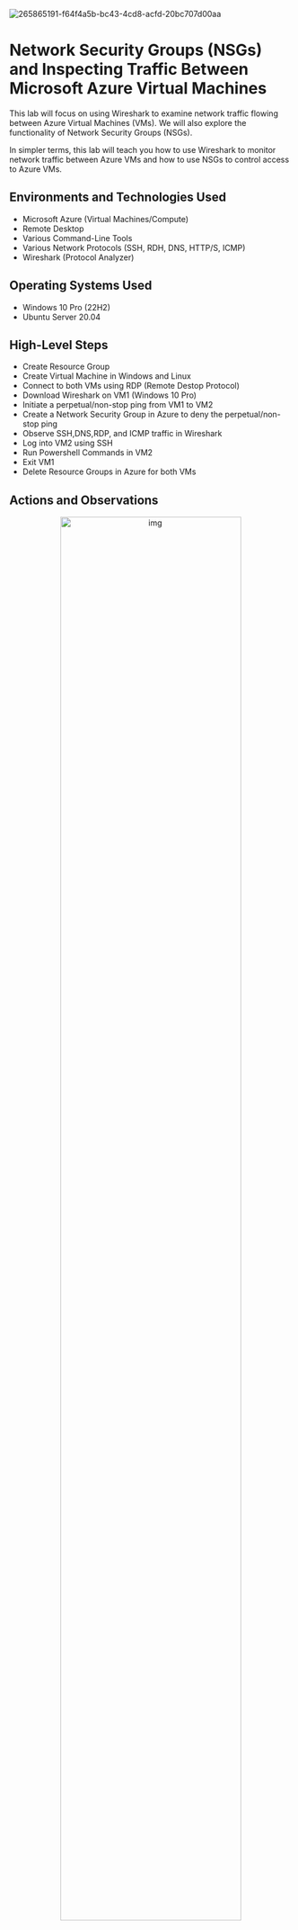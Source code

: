 ![265865191-f64f4a5b-bc43-4cd8-acfd-20bc707d00aa](https://github.com/CollinsU99/Azure-network-protocols/assets/124742607/ca25afdd-b194-426a-b247-356402906ce1)

<h1>Network Security Groups (NSGs) and Inspecting Traffic Between Microsoft Azure Virtual Machines</h1>

This lab will focus on using Wireshark to examine network traffic flowing between Azure Virtual Machines (VMs). We will also explore the functionality of Network Security Groups (NSGs).

In simpler terms, this lab will teach you how to use Wireshark to monitor network traffic between Azure VMs and how to use NSGs to control access to Azure VMs.

<h2>Environments and Technologies Used</h2>

- Microsoft Azure (Virtual Machines/Compute)
- Remote Desktop
- Various Command-Line Tools
- Various Network Protocols (SSH, RDH, DNS, HTTP/S, ICMP)
- Wireshark (Protocol Analyzer)

<h2>Operating Systems Used </h2>

- Windows 10 Pro (22H2)
- Ubuntu Server 20.04

<h2>High-Level Steps</h2>

- Create Resource Group
- Create Virtual Machine in Windows and Linux
- Connect to both VMs using RDP (Remote Destop Protocol)
- Download Wireshark on VM1 (Windows 10 Pro)
- Initiate a perpetual/non-stop ping from VM1 to VM2
- Create a Network Security Group in Azure to deny the perpetual/non-stop ping
- Observe SSH,DNS,RDP, and ICMP traffic in Wireshark
- Log into VM2 using SSH
- Run Powershell Commands in VM2
- Exit VM1
- Delete Resource Groups in Azure for both VMs

<h2>Actions and Observations</h2>

<p align="center">
<img src="https://i.imgur.com/EL2Oexz.png" height="80%" width="80%" alt="img"/>
</p>

To create the resource group, log into your Azure portal and click "Resource group" labeled box (1) in the image above. You can also click the search bar to search for "resource group".

<p align="center">
<img src="https://i.imgur.com/9I7vc4k.png" height="80%" width="80%" alt="img"/>
</p>

Click the "Create" tab at the top left.

<p align="center">
<img src="https://i.imgur.com/3JSk340.png" height="80%" width="80%" alt="img"/>
</p>

In the "Resource group" page, select your Microsoft Azure subscription as shown in box (1). Name your resource group "RG-LAB-02" as shown in box (2). For the region, select "(US) West US 3" as shown in box (3). Now, click the "Review + create" tab in the lower left labeled box (4).

<p align="center">
<img src="https://i.imgur.com/myONUt3.png" height="80%" width="80%" alt="img"/>
</p>

You will see a "Vallidation passed" message, go ahead and click the "Create" tab at the lower left labeled box (2) to create the resource group.

<p align="center">
<img src="https://i.imgur.com/LMmdhWT.png" height="80%" width="80%" alt="img"/>
</p>

The "Resoucre group created" notification indicates that our Resource group was created successfully. You will also see "RG-LAB-02" listed as available Resource group, as shown in the box labeled (2)

<p align="center">
<img src="https://i.imgur.com/Sp3379b.png" height="80%" width="80%" alt="img"/>
</p>

To create virtual machines, click the search bar and search for "virtual machines". Select "Virtual machines" labeled box (2)

<p align="center">
<img src="https://i.imgur.com/H0r1gC7.png" height="80%" width="80%" alt="img"/>
</p>

Click "Create" tab, and then click "Azure virtual machines".

<p align="center">
<img src="https://i.imgur.com/npHLplQ.png" height="80%" width="80%" alt="img"/>
</p>

Select your Azure subscription, select the resource group "RG-LAB-02" we created, and name your virtual machine "VM1". For the region, select "(US) West US 3" and select "No infrastructure redundancy required" as the Availability option. For the Image, select "Windows 10 Pro, version 22H2 - x64 Gen2 (free services eligible)". For the Size, select "Standard _E2s_v3 - 2vcpus, 16 GiB memory". We will use "labuser" as the VM1 Username. check the Licensing box, and click the "Networking" tab at the top

<p align="center">
<img src="https://i.imgur.com/d5USAEa.png" height="80%" width="80%" alt="img"/>
</p>

In the networking section, the virtual network, subnet, and public IP will be automatically created for you.
So make sure they all say "(new)". Then click "Review + create" tab at the lower left.

<p align="center">
<img src="https://i.imgur.com/XnRzI0G.png" height="80%" width="80%" alt="img"/>
</p>

"Deployment is in progess" means that the virtual machine is being created.

<p align="center">
<img src="https://i.imgur.com/da8cy1u.png" height="80%" width="80%" alt="img"/>
</p>

"Your deployment is complete" means that the virtual machine has been created.

<p align="center">
<img src="https://i.imgur.com/d3AJDTY.png" height="80%" width="80%" alt="img"/>
</p>

To create the Linux virtual machine, click the search bar and click "Virtual machines".

<p align="center">
<img src="https://i.imgur.com/hPvLnZT.png" height="80%" width="80%" alt="img"/>
</p>

Click "Create", and then click "Azure virtual machine".

<p align="center">
<img src="https://i.imgur.com/WI2nqUw.png" height="80%" width="80%" alt="img"/>
</p>

Select your Azure subscription and select "RG-LAB-02" for the Resource group

NOTE: We want to make sure that both virtual machines are in the same Resource group.

Name your virtual machine "VM2", for the virtual machine Region, select "(US) West US 3". For Availability options, select "No infrastructure redundancy required". For Image, select "Ubuntu server 20.04 LTS x64 Gen2 (free services eligible)". For Size, select "Standard_E2s_v3 - 2vcpus, 16 GiB memory". For the Authentication type, select "Password", and use "labuser" as your Username. Choose a unique password you can remember, and click the "Networking" tab at the top

<p align="center">
<img src="https://i.imgur.com/8ZdonPu.png" height="80%" width="80%" alt="img"/>
</p>

Make sure your VM2 is on the same virtual network as VM1, which is "VM1-vnet". The Subnet and Public IP will be generated automatically, then click "Review + create" tab at the lower left.

<p align="center">
<img src="https://i.imgur.com/epNjJhH.png" height="80%" width="80%" alt="img"/>
</p>

You will see a "Validation passed" message. Click the "Create" tab at the lower left.

<p align="center">
<img src="https://i.imgur.com/1OeRzOX.png" height="80%" width="80%" alt="img"/>
</p>

"Your deployment is complete" message means that VM2 has been created. Click the search bar and search for "virtual machines". 

<p align="center">
<img src="https://i.imgur.com/lKtFVwZ.pngg" height="80%" width="80%" alt="img"/>
</p>

Click "Virtual machines".

We will go ahead and connect both virtual machines using RDP (Remote Destop Protocol).

<p align="center">
<img src="https://i.imgur.com/HGxTcyH.png" height="80%" width="80%" alt="img"/>
</p>

Click "VM1".

<p align="center">
<img src="https://i.imgur.com/Jph5PHG.png" height="80%" width="80%" alt="img"/>
</p>

Copy the Public IP of VM1

<p align="center">
<img src="https://i.imgur.com/wdB60b4.png" height="80%" width="80%" alt="img"/>
</p>

On your local computer, click the search bar, search for "remote desktop", and click "open" to open RDP.

<p align="center">
<img src="https://i.imgur.com/4yiLN1j.png" height="80%" width="80%" alt="img"/>
</p>

Paste the VM1 public IP, and click Connect.

<p align="center">
<img src="https://i.imgur.com/Tfdsy2a.png" height="80%" width="80%" alt="img"/>
</p>

Click "More choices" > "Use a different account", type in VM1 username and password, and click the "Ok" button.

<p align="center">
<img src="https://i.imgur.com/MRxCz7K.png" height="80%" width="80%" alt="img"/>
</p>

We are now connected to VM1, you can choose "No" for all the options as shown in the above image. Click the "Accept" button at the lower right to proceed.

<p align="center">
<img src="https://i.imgur.com/HWKEyKK.png" height="80%" width="80%" alt="img"/>
</p>

Click the "Yes" button.

<p align="center">
<img src="https://i.imgur.com/ymZmp3u.png" height="80%" width="80%" alt="img"/>
</p>

On your VM1 desktop, click the "Microsoft Edge" application to open it

<p align="center">
<img src="https://i.imgur.com/gT61gLQ.png" height="80%" width="80%" alt="img"/>
</p>

Select "Start without your data" > "Confirm and continue" > "Continue without this data" > "Confirm and start browsing".

<p align="center">
<img src="https://i.imgur.com/ymLBHYt.png" height="80%" width="80%" alt="img"/>
</p>

In the search bar, search for "wireshark download", and click Enter.

<p align="center">
<img src="https://i.imgur.com/UwtpLhY.png" height="80%" width="80%" alt="img"/>
</p>

Click on the first link on the web page.

<p align="center">
<img src="https://i.imgur.com/Y9QHjes.png" height="80%" width="80%" alt="img"/>
</p>

Click "Windows x64 Installer" and click the three dots (...) at the top right of the page. click the downloaded Wireshark application to proceed with installation.

<p align="center">
<img src="https://i.imgur.com/axgGzQF.png" height="80%" width="80%" alt="img"/>
</p>

Click "Next" > "Noted" > "Next" > "Next" > "Next" > "Next" > "Install" > "I Agree" > "Install" > "Next" > "Finish" > "Next" > "Finish". 

You've now successfully installed Wireshark on your Windows 10 Pro VM.

<p align="center">
<img src="https://i.imgur.com/tanIfmu.png" height="80%" width="80%" alt="img"/>
</p>

In VM1, search for "Wireshark" on the search bar and click "Open".

<p align="center">
<img src="https://i.imgur.com/hUqgGs1.png" height="80%" width="80%" alt="img"/>
</p>

Select "Ethernet" and click the blue wireshark icon at the top left to start capturing packets.

<p align="center">
<img src="https://i.imgur.com/LxsYwHS.png" height="80%" width="80%" alt="img"/>
</p>

You can see the live traffic that is happening on our virtual machine.

Let's go ahead and filter the traffic so that it stops spamming.

<p align="center">
<img src="https://i.imgur.com/jJADguZ.png" height="80%" width="80%" alt="img"/>
</p>

Search for "icmp" on the search bar, select "icmp" from the list of options provided and press "Enter" on your keyboard

NOTE: ICMP (Internet Control Messaging Protocol) is a network layer protocol used by network devices to communicate errors or other information to other devices (test connectivity to different hosts on a network).

In this case, we will use it to test connectivity to VM2 by pinging VM2's private IP address.

<p align="center">
<img src="https://i.imgur.com/uFLN32h.png" height="80%" width="80%" alt="img"/>
</p>

Go back to your Azure portal and click VM2. Take note of VM2's private IP address.

<p align="center">
<img src="https://i.imgur.com/ikAncIa.png" height="80%" width="80%" alt="img"/>
</p>

Go back to VM1 remote desktop connection, search for "powershell" in the search bar, and click open.

<p align="center">
<img src="https://i.imgur.com/83QW6rm.png" height="80%" width="80%" alt="img"/>
</p>

In Powershell, ping VM2's private IP address by typing "ping 10.0.0.5" and pressing the Enter button on your keyboard.

The image above shows that our ping was successful, as indicated by the 4 replies we got from VM2 (10.0.0.5).

The Ping statistics show that 4 packets were sent and received, and 1 packet was lost.

You can also confirm this on the Wireshark app, which shows us the source and destination IP addresses (VM1 and VM2) and the protocol used (ICMP). It also shows us that four requests was sent and we received four replies

<p align="center">
<img src="https://i.imgur.com/mgtx50E.png" height="80%" width="80%" alt="img"/>
</p>

Let's ping www.comptia.org (ping wwww.comptia.org -4). The -4 means that we are specifying ICMP to ping www.comptia.org IPV4 address.

As you can see from the image above, we got 4 replies, 4 packets were sent and received, and 1 packet was lost.

In the Wireshark app, you can see the source and destination IP addresses of VM1 (10.0.0.4) and www.comptia.org (104.18.16.29).

<p align="center">
<img src="https://i.imgur.com/oPHdkBZ.png" height="80%" width="80%" alt="img"/>
</p>

We will now initiate a non-stop ping from VM1 to VM2.

Let's clear the current ICMP traffic by clicking the green symbol and selecting "Continue without Saving."

<p align="center">
<img src="https://i.imgur.com/dWN9x57.png" height="80%" width="80%" alt="img"/>
</p>

In Powershell, initiate a non-stop ping to VM2 by typing "ping 10.0.0.5 -t", where -t means non-stop.

Non-stop pinging is now initiated.

Let's change the firewall setting of VM2 to not allow ICMP traffic to come through.

<p align="center">
<img src="https://i.imgur.com/1bsnJKD.png" height="80%" width="80%" alt="img"/>
</p>

Go back to your Azure portal and search for "network security group" in the search bar. Click "Network security groups".

<p align="center">
<img src="https://i.imgur.com/ofgQYls.png" height="80%" width="80%" alt="img"/>
</p>

From the above image, you can see both VMs have separate network security groups. Click "VM2-nsg" to open VM2's network security group.

<p align="center">
<img src="https://i.imgur.com/IhHNfxH.png" height="80%" width="80%" alt="img"/>
</p>

In the "VM2-nsg" page, click "Inbound security rules".

NOTE: The "Inbound security rules" page allows us to deny inbound ICMP traffic so that it blocks the pings coming from VM1. We will create a new security rule that denies ICMP traffic.

<p align="center">
<img src="https://i.imgur.com/fAuKcKp.png" height="80%" width="80%" alt="img"/>
</p>

Click the "Add" tab at the top of the page, leave "Source", "Source port ranges", "Destination", "Services" as default. For the Protocol, select "ICMP", you will notice the "Destination port ranges" changes to asterisk (*). For Action, select "Deny", and for Priority, type "200".

NOTE: Priority determines the order in which the rule is processed. Rules are processed in order, from lowest priority to highest priority. The lower the number, the higher the priority.

Name the rule "DENY_ICMP_PING_FROM_ANYWHERE", and click the "Add" button. Go back to VM1 and observe the ping request and traffic.

<p align="center">
<img src="https://i.imgur.com/962OsqK.png" height="80%" width="80%" alt="img"/>
</p>

You can see the ping requests have started timing out on PowerShell (they're getting blocked by VM2's firewall).

Observe the traffic on Wireshark. You will notice that there's only request but no response.

Go back to Azure portal and allow ICMP traffic

<p align="center">
<img src="https://i.imgur.com/Nnosiea.png" height="80%" width="80%" alt="img"/>
</p>

Click the new rule we added earlier "DENY_ICMP_PING_FROM_ANYWHERE". 

<p align="center">
<img src="https://i.imgur.com/raDnTHO.png" height="80%" width="80%" alt="img"/>
</p>

Select "Allow" for Action, and click the "Save" button.

<p align="center">
<img src="https://i.imgur.com/RkmbKLo.png" height="80%" width="80%" alt="img"/>
</p>

The "Action" column now says allow. Go back to VM1 and observe Powershell ping requests and Wireshark traffic.

<p align="center">
<img src="https://i.imgur.com/B3Cd9Hj.png" height="80%" width="80%" alt="img"/>
</p>

By observing PowerShell and Wireshark, you will notice we're now getting replies from VM2.

Click PowerShell and press "Ctrl + C" on your keyboard to stop the non-stop pings.

Now, let's observe SSH traffic on Wireshark.

NOTE: SSH (Secure Shell) is a network protocol that provides a secure way to access a remote computer. We will connect to VM2 from VM1 through SSH.

<p align="center">
<img src="https://i.imgur.com/p9jJIC9.png" height="80%" width="80%" alt="img"/>
</p>

In Wireshark, click the green Wireshark symbol at the top and click "Continue without Saving".

<p align="center">
<img src="https://i.imgur.com/O1uDgCp.png" height="80%" width="80%" alt="img"/>
</p>

Type "ssh" in the search bar and press the Enter button on your keyboard to filter for ssh traffic only.

<p align="center">
<img src="https://i.imgur.com/MO9NEn9.png" height="80%" width="80%" alt="img"/>
</p>

In VM1, we will now ssh into VM2 by typing "ssh labuser@10.0.0.5" in PowerShell and press Enter.

NOTE: "labuser" is VM2's username, and "10.0.0.5" is VM2's private IP address.

Notice the ssh traffic on Wireshark.

<p align="center">
<img src="https://i.imgur.com/XXiPRU9.png" height="80%" width="80%" alt="img"/>
</p>

Type "yes" when asked "Are you sure you want to continue connecting".

Type in your VM2 password (this is the password we used when we creating Linux virtual machine).

NOTE: The password won't be visible when you are typing it in PowerShell.

We have now successfully connected to VM2 through SSH.

<p align="center">
<img src="https://i.imgur.com/LwX0CWE.png" height="80%" width="80%" alt="img"/>
</p>

Let's run some Linux commands.

Type "id" and press Enter to print the user ID of VM2.

Type "uname -a" and press Enter to print all of the system information about VM2 (including the kernel name, hostname, kernel version, operating system, machine hardware name, and processor architecture).

Type "pwd" and press Enter to print the current working directory.

Type "ls lasth" to list the contents of the current directory in long format.

Type "touch -hi.txt" and press enter to create a text file.

Type "ls lasth" and press Enter to list the text file.

Type "exit" and press Enter to close SSH connection to VM2.

Notice that whenever we type a command on Powershell, it goes over the network and spams ssh traffic on WireShark.

<p align="center">
<img src="https://i.imgur.com/CswkSOF.png" height="80%" width="80%" alt="img"/>
</p>

We are now back to VM2.

Type "ipconfig" and press Enter. This will display the private IP of VM1, which is 10.0.0.4.

<p align="center">
<img src="https://i.imgur.com/PbexjNq.png" height="80%" width="80%" alt="img"/>
</p>

Let's filter DHCP traffic on WireShark.

NOTE: DHCP (Dynamic Host Configuration Protocol) is a network management protocol that automatically assigns IP addresses and other network configuration parameters to devices on a network.

On WireShark, filter for DHCP traffic by typing "dhcp" in the search bar and pressing Enter.

<p align="center">
<img src="https://i.imgur.com/z6iGsQR.png" height="80%" width="80%" alt="img"/>
</p>

In PowerShell, type "ipconfig /renew". This will reissue our private IP address.

Observe the DHCP traffic in WireShark.

Let's filter DNS traffic on WireShark.

<p align="center">
<img src="https://i.imgur.com/nZHJR06.png" height="80%" width="80%" alt="img"/>
</p>

NOTE: DNS (Domain Name System) translates domain names meaningful to humans into numerical IP addresses.

In WireShark, type dns in the search bar and press Enter. You will notice the DNS traffic spam on WireShark.

<p align="center">
<img src="https://i.imgur.com/TzFwjff.png" height="80%" width="80%" alt="img"/>
</p>

Click the green WireShark icon at the top, and click "Continue without Saving". This will clear current DNS traffic.

<p align="center">
<img src="https://i.imgur.com/r9nft4s.png" height="80%" width="80%" alt="img"/>
</p>

In PowerShell, type "nslookup www.comptia.org", this will query Internet domain name servers (DNS) to obtain information about www.comptia.org domain names or other DNS records.

Observe the DNS traffics in WireShark (the source and destination IP addresses). 

<p align="center">
<img src="https://i.imgur.com/ICklCv8.png" height="80%" width="80%" alt="img"/>
</p>

Let's lookup www.google.com IP address.

In WireShark, instead of typing "dns" in the search bar, we can also filter DNS traffics by typing "udp.port == 53" in the search bar (since DNS uses port 53). Press Enter button on your keyboard.

Click the green WireShark icon at the top, and click "Continue without Saving". 

<p align="center">
<img src="https://i.imgur.com/8DDokqd.png" height="80%" width="80%" alt="img"/>
</p>

In PowerShell, type "nslookup wwww.google.com" and press Enter. Observe Google's IP addresses, and in WireShark, observe our source and destination IP addresses. Also, observe the protocol used (DNS).

Let's filter for RDP traffic.

<p align="center">
<img src="https://i.imgur.com/u51v2mK.png" height="80%" width="80%" alt="img"/>
</p>

NOTE: RDP (Remote Desktop Protocol) provides users with a graphical interface to connect (remote access) to another computer over a network connection.

Since RDP uses port 3389, we will type "tcp.port == 3389" in the Wireshark search bar and press Enter. You will notice a non-stop traffic spamming on WireShark. The reason is because the RDP (protocol) is constantly showing us a live stream from our local computer to our virtual machine, therefore traffic is always being transmitted.

<p align="center">
<img src="https://i.imgur.com/MZUK2eB.png" height="80%" width="80%" alt="img"/>
</p>

Let's exit from our Virtual machine by clicking the "X" button and clicking "Ok".

<p align="center">
<img src="https://i.imgur.com/0RbpaRJ.png" height="80%" width="80%" alt="img"/>
</p>

Let's delete our resource group so we won't get charged.

In your Azure portal, click the search bar and select "Resource groups". 

<p align="center">
<img src="https://i.imgur.com/0trdXVN.png" height="80%" width="80%" alt="img"/>
</p>

Click "RB-LAB-02"

<p align="center">
<img src="https://i.imgur.com/jg41HDd.png" height="80%" width="80%" alt="img"/>
</p>

Click "Delete resource group" at the top, type in the name of your resource group "RG-LAB-02", click the "Delete" button, and click "Delete".

<p align="center">
<img src="https://i.imgur.com/Ggzs0ol.png" height="80%" width="80%" alt="img"/>
</p>

Let's confirm the deletion by clicking the notification tab at the top, you can see our resource group has been deleted.





















